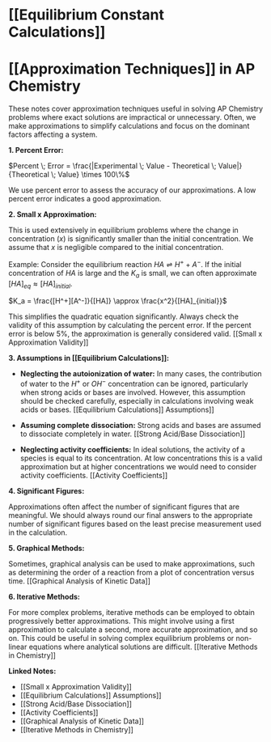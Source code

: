 # [[Equilibrium Constant Calculations]]
# [[Approximation Techniques]] in AP Chemistry

These notes cover approximation techniques useful in solving AP Chemistry problems where exact solutions are impractical or unnecessary.  Often, we make approximations to simplify calculations and focus on the dominant factors affecting a system.

**1.  Percent Error:**

$Percent \; Error = \frac{|Experimental \; Value - Theoretical \; Value|}{Theoretical \; Value} \times 100\%$

We use percent error to assess the accuracy of our approximations.  A low percent error indicates a good approximation.

**2.  Small x Approximation:**

This is used extensively in equilibrium problems where the change in concentration ($x$) is significantly smaller than the initial concentration.  We assume that $x$ is negligible compared to the initial concentration.

Example:  Consider the equilibrium reaction $HA \rightleftharpoons H^+ + A^-$. If the initial concentration of $HA$ is large and the $K_a$ is small, we can often approximate $[HA]_{eq} \approx [HA]_{initial}$.

$K_a = \frac{[H^+][A^-]}{[HA]} \approx \frac{x^2}{[HA]_{initial}}$

This simplifies the quadratic equation significantly.  Always check the validity of this assumption by calculating the percent error. If the percent error is below 5%, the approximation is generally considered valid.  [[Small x Approximation Validity]]


**3.  Assumptions in [[Equilibrium Calculations]]:**

* **Neglecting the autoionization of water:**  In many cases, the contribution of water to the $H^+$ or $OH^-$ concentration can be ignored, particularly when strong acids or bases are involved.  However, this assumption should be checked carefully, especially in calculations involving weak acids or bases.  [[Equilibrium Calculations]] Assumptions]]

* **Assuming complete dissociation:** Strong acids and bases are assumed to dissociate completely in water. [[Strong Acid/Base Dissociation]]

* **Neglecting activity coefficients:**  In ideal solutions, the activity of a species is equal to its concentration.  At low concentrations this is a valid approximation but at higher concentrations we would need to consider activity coefficients. [[Activity Coefficients]]


**4.  Significant Figures:**

Approximations often affect the number of significant figures that are meaningful.  We should always round our final answers to the appropriate number of significant figures based on the least precise measurement used in the calculation.


**5.  Graphical Methods:**

Sometimes, graphical analysis can be used to make approximations, such as determining the order of a reaction from a plot of concentration versus time.  [[Graphical Analysis of Kinetic Data]]

**6.  Iterative Methods:**

For more complex problems, iterative methods can be employed to obtain progressively better approximations. This might involve using a first approximation to calculate a second, more accurate approximation, and so on.  This could be useful in solving complex equilibrium problems or non-linear equations where analytical solutions are difficult.  [[Iterative Methods in Chemistry]]


**Linked Notes:**

* [[Small x Approximation Validity]]
* [[Equilibrium Calculations]] Assumptions]]
* [[Strong Acid/Base Dissociation]]
* [[Activity Coefficients]]
* [[Graphical Analysis of Kinetic Data]]
* [[Iterative Methods in Chemistry]]


